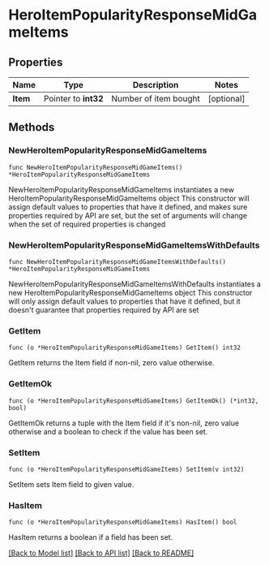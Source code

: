 # HeroItemPopularityResponseMidGameItems

## Properties

Name | Type | Description | Notes
------------ | ------------- | ------------- | -------------
**Item** | Pointer to **int32** | Number of item bought | [optional] 

## Methods

### NewHeroItemPopularityResponseMidGameItems

`func NewHeroItemPopularityResponseMidGameItems() *HeroItemPopularityResponseMidGameItems`

NewHeroItemPopularityResponseMidGameItems instantiates a new HeroItemPopularityResponseMidGameItems object
This constructor will assign default values to properties that have it defined,
and makes sure properties required by API are set, but the set of arguments
will change when the set of required properties is changed

### NewHeroItemPopularityResponseMidGameItemsWithDefaults

`func NewHeroItemPopularityResponseMidGameItemsWithDefaults() *HeroItemPopularityResponseMidGameItems`

NewHeroItemPopularityResponseMidGameItemsWithDefaults instantiates a new HeroItemPopularityResponseMidGameItems object
This constructor will only assign default values to properties that have it defined,
but it doesn't guarantee that properties required by API are set

### GetItem

`func (o *HeroItemPopularityResponseMidGameItems) GetItem() int32`

GetItem returns the Item field if non-nil, zero value otherwise.

### GetItemOk

`func (o *HeroItemPopularityResponseMidGameItems) GetItemOk() (*int32, bool)`

GetItemOk returns a tuple with the Item field if it's non-nil, zero value otherwise
and a boolean to check if the value has been set.

### SetItem

`func (o *HeroItemPopularityResponseMidGameItems) SetItem(v int32)`

SetItem sets Item field to given value.

### HasItem

`func (o *HeroItemPopularityResponseMidGameItems) HasItem() bool`

HasItem returns a boolean if a field has been set.


[[Back to Model list]](../README.md#documentation-for-models) [[Back to API list]](../README.md#documentation-for-api-endpoints) [[Back to README]](../README.md)


